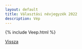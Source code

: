 ```yaml
---
layout: default
title: Választási névjegyzék 2022
description: Vép
---
```


{% include Veep.html %}

[Vissza](./)